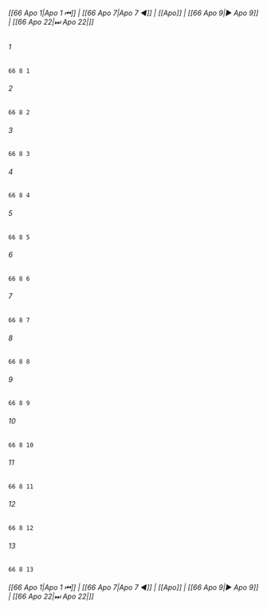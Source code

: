 
###### [[66 Apo 1|Apo 1 ⏮]] | [[66 Apo 7|Apo 7 ◀]] | [[Apo]] | [[66 Apo 9|▶ Apo 9]] | [[66 Apo 22|⏭ Apo 22|]]

###### 1
``` verse
66 8 1 
```
###### 2
``` verse
66 8 2 
```
###### 3
``` verse
66 8 3 
```
###### 4
``` verse
66 8 4 
```
###### 5
``` verse
66 8 5 
```
###### 6
``` verse
66 8 6 
```
###### 7
``` verse
66 8 7 
```
###### 8
``` verse
66 8 8 
```
###### 9
``` verse
66 8 9 
```
###### 10
``` verse
66 8 10 
```
###### 11
``` verse
66 8 11 
```
###### 12
``` verse
66 8 12 
```
###### 13
``` verse
66 8 13 
```

###### [[66 Apo 1|Apo 1 ⏮]] | [[66 Apo 7|Apo 7 ◀]] | [[Apo]] | [[66 Apo 9|▶ Apo 9]] | [[66 Apo 22|⏭ Apo 22|]]

